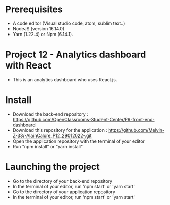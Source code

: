 # Prerequisites

-   A code editor (Visual studio code, atom, sublim text..)
-   NodeJS (version 16.14.0)
-   Yarn (1.22.4) or Npm (6.14.1).

# Project 12 - Analytics dashboard with React

-   This is an analytics dashboard who uses React.js.

# Install

-   Download the back-end repository : https://github.com/OpenClassrooms-Student-Center/P9-front-end-dashboard
-   Download this repository for the application : https://github.com/Melvin-Z-33/-AlainCalore_P12_29012022-.git
-   Open the application repository with the terminal of your editor
-   Run "npm install" or "yarn install"

# Launching the project

-   Go to the directory of your back-end repository
-   In the terminal of your editor, run 'npm start' or 'yarn start'
-   Go to the directory of your application repository
-   In the terminal of your editor, run 'npm start' or 'yarn start'
